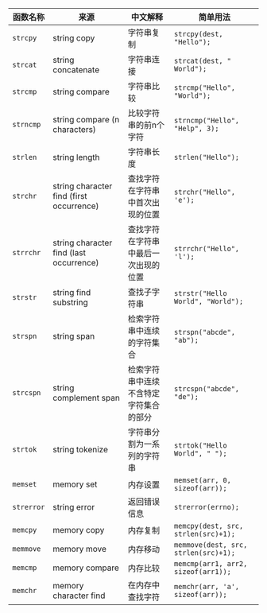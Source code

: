 | 函数名称   | 来源                                     | 中文解释                               | 简单用法                             |
| ---------- | ---------------------------------------- | -------------------------------------- | ------------------------------------ |
| `strcpy`   | string copy                              | 字符串复制                             | `strcpy(dest, "Hello");`             |
| `strcat`   | string concatenate                       | 字符串连接                             | `strcat(dest, " World");`            |
| `strcmp`   | string compare                           | 字符串比较                             | `strcmp("Hello", "World");`          |
| `strncmp`  | string compare (n characters)            | 比较字符串的前n个字符                  | `strncmp("Hello", "Help", 3);`       |
| `strlen`   | string length                            | 字符串长度                             | `strlen("Hello");`                   |
| `strchr`   | string character find (first occurrence) | 查找字符在字符串中首次出现的位置       | `strchr("Hello", 'e');`              |
| `strrchr`  | string character find (last occurrence)  | 查找字符在字符串中最后一次出现的位置   | `strrchr("Hello", 'l');`             |
| `strstr`   | string find substring                    | 查找子字符串                           | `strstr("Hello World", "World");`    |
| `strspn`   | string span                              | 检索字符串中连续的字符集合             | `strspn("abcde", "ab");`             |
| `strcspn`  | string complement span                   | 检索字符串中连续不含特定字符集合的部分 | `strcspn("abcde", "de");`            |
| `strtok`   | string tokenize                          | 字符串分割为一系列的字符串             | `strtok("Hello World", " ");`        |
| `memset`   | memory set                               | 内存设置                               | `memset(arr, 0, sizeof(arr));`       |
| `strerror` | string error                             | 返回错误信息                           | `strerror(errno);`                   |
| `memcpy`   | memory copy                              | 内存复制                               | `memcpy(dest, src, strlen(src)+1);`  |
| `memmove`  | memory move                              | 内存移动                               | `memmove(dest, src, strlen(src)+1);` |
| `memcmp`   | memory compare                           | 内存比较                               | `memcmp(arr1, arr2, sizeof(arr1));`  |
| `memchr`   | memory character find                    | 在内存中查找字符                       | `memchr(arr, 'a', sizeof(arr));`     |